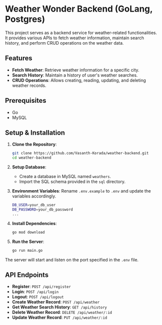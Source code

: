 # Weather Wonder Backend (GoLang, Postgres)

This project serves as a backend service for weather-related functionalities. It provides various APIs to fetch weather information, maintain search history, and perform CRUD operations on the weather data.

## Features

- **Fetch Weather**: Retrieve weather information for a specific city.
- **Search History**: Maintain a history of user's weather searches.
- **CRUD Operations**: Allows creating, reading, updating, and deleting weather records.

## Prerequisites

- Go 
- MySQL 

## Setup & Installation

1. **Clone the Repository**:
    ```bash
    git clone https://github.com/Vasanth-Korada/weather-backend.git
    cd weather-backend
    ```

2. **Setup Database**:
    - Create a database in MySQL named `weathers`.
    - Import the SQL schema provided in the `sql` directory.

3. **Environment Variables**: 
    Rename `.env.example` to `.env` and update the variables accordingly.
    ```bash
    DB_USER=your_db_user
    DB_PASSWORD=your_db_password
    ...
    ```

4. **Install Dependencies**:
    ```bash
    go mod download
    ```

5. **Run the Server**:
    ```bash
    go run main.go
    ```

The server will start and listen on the port specified in the `.env` file.

## API Endpoints

- **Register**: `POST /api/register`
- **Login**: `POST /api/login`
- **Logout**: `POST /api/logout`
- **Create Weather Record**: `POST /api/weather`
- **Get Weather Search History**: `GET /api/history`
- **Delete Weather Record**: `DELETE /api/weather/:id`
- **Update Weather Record**: `PUT /api/weather/:id`